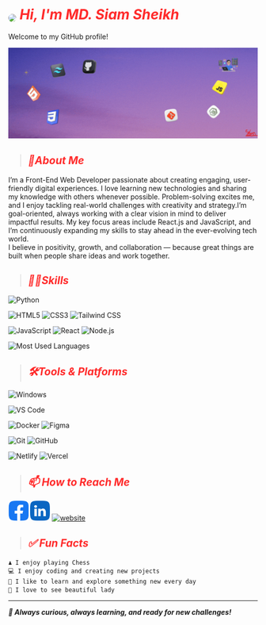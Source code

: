 


<h1 style="color:#ff2b2b; font-style: italic;">
  <img src="https://media.giphy.com/media/hvRJCLFzcasrR4ia7z/giphy.gif" width="30px" style=" margin-bottom: -5px; border-radius: 20px;"/>
  Hi, I'm MD. Siam Sheikh
</h1>

Welcome to my GitHub profile!


[![Loge](img/banner.gif)](https://github.com/Siam2p)
  


><h2 style="color:#ff2b2b; font-style: italic;">🚀About Me</h2>  
I’m a Front-End Web Developer passionate about creating engaging, user-friendly digital experiences. I love learning new technologies and sharing my knowledge with others whenever possible. Problem-solving excites me, and I enjoy tackling real-world challenges with creativity and strategy.I’m goal-oriented, always working with a clear vision in mind to deliver impactful results. My key focus areas include React.js and JavaScript, and I’m continuously expanding my skills to stay ahead in the ever-evolving tech world.<br>
I believe in positivity, growth, and collaboration — because great things are built when people share ideas and work together.

><h2 style="color:#ff2b2b; font-style: italic;">👨‍💻Skills</h2>   
![Python](https://img.shields.io/badge/Python-3776AB?style=for-the-badge&logo=python&logoColor=white)<br>

![HTML5](https://img.shields.io/badge/HTML5-E34F26?style=for-the-badge&logo=html5&logoColor=white)
![CSS3](https://img.shields.io/badge/-CSS3-1572B6?style=for-the-badge&logo=css3&logoColor=white)
![Tailwind CSS](https://img.shields.io/badge/Tailwind_CSS-38B2AC?style=for-the-badge&logo=tailwind-css&logoColor=white)<br>

![JavaScript](https://img.shields.io/badge/JavaScript-F7DF1E?style=for-the-badge&logo=javascript&logoColor=black)
![React](https://img.shields.io/badge/React-61DAFB?style=for-the-badge&logo=react&logoColor=black)
![Node.js](https://img.shields.io/badge/Node.js-339933?style=for-the-badge&logo=node.js&logoColor=white)

![Most Used Languages](https://github-readme-stats.vercel.app/api/top-langs/?username=siam2p&layout=compact&theme=blue-green)

><h2 style="color:#ff2b2b; font-style: italic;">🛠️Tools & Platforms</h2>  
![Windows](https://img.shields.io/badge/Windows-0078D6?style=for-the-badge&logo=windows&logoColor=white)<br>

![VS Code](https://img.shields.io/badge/VS_Code-007ACC?style=for-the-badge&logo=visual-studio-code&logoColor=white)<br>

![Docker](https://img.shields.io/badge/Docker-2496ED?style=for-the-badge&logo=docker&logoColor=white)
![Figma](https://img.shields.io/badge/Figma-F24E1E?style=for-the-badge&logo=figma&logoColor=white)<br>

![Git](https://img.shields.io/badge/Git-F05032?style=for-the-badge&logo=git&logoColor=white)
![GitHub](https://img.shields.io/badge/GitHub-181717?style=for-the-badge&logo=github&logoColor=white)<br>

![Netlify](https://img.shields.io/badge/Netlify-00C7B7?style=for-the-badge&logo=netlify&logoColor=white)
![Vercel](https://img.shields.io/badge/Vercel-000000?style=for-the-badge&logo=vercel&logoColor=white)


><h2 style="color:#ff2b2b; font-style: italic;">📫 How to Reach Me</h2> 
[<img src='https://github.com/shovoalways/shovoalways/blob/main/img/facebook.png?raw=true' alt='facebook' height='40'>](https://www.facebook.com/sasabbir.rhaman.9/) 
[<img src='https://github.com/shovoalways/shovoalways/blob/main/img/linkedin.png?raw=true' alt='linkedin' height='40'>](https://www.linkedin.com/in/md-siam-sheikh-9826872ab/)
[<img src='https://hamiltonrising.com/wp-content/uploads/2018/09/website-logo-png.png?raw=true' alt='website' height='40'>](https://mdsiamsheikh-2p.netlify.app/) 



><h2 style="color:#ff2b2b; font-style: italic;">✅ Fun Facts</h2>  
`♟️ I enjoy playing Chess` <br>
`💻 I enjoy coding and creating new projects`<br>
`🌟 I like to learn and explore something new every day`<br>
`🌟 I love to see beautiful lady `<br>

---
***🚀 Always curious, always learning, and ready for new challenges!***



